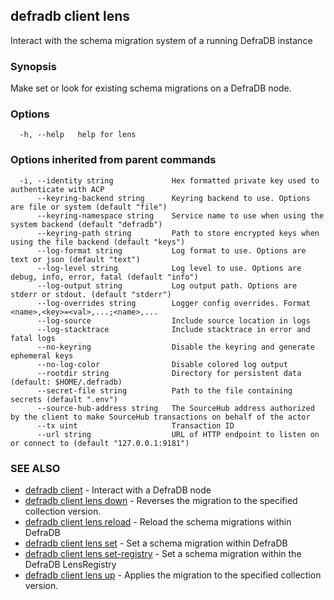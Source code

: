 ## defradb client lens

Interact with the schema migration system of a running DefraDB instance

### Synopsis

Make set or look for existing schema migrations on a DefraDB node.

### Options

```
  -h, --help   help for lens
```

### Options inherited from parent commands

```
  -i, --identity string             Hex formatted private key used to authenticate with ACP
      --keyring-backend string      Keyring backend to use. Options are file or system (default "file")
      --keyring-namespace string    Service name to use when using the system backend (default "defradb")
      --keyring-path string         Path to store encrypted keys when using the file backend (default "keys")
      --log-format string           Log format to use. Options are text or json (default "text")
      --log-level string            Log level to use. Options are debug, info, error, fatal (default "info")
      --log-output string           Log output path. Options are stderr or stdout. (default "stderr")
      --log-overrides string        Logger config overrides. Format <name>,<key>=<val>,...;<name>,...
      --log-source                  Include source location in logs
      --log-stacktrace              Include stacktrace in error and fatal logs
      --no-keyring                  Disable the keyring and generate ephemeral keys
      --no-log-color                Disable colored log output
      --rootdir string              Directory for persistent data (default: $HOME/.defradb)
      --secret-file string          Path to the file containing secrets (default ".env")
      --source-hub-address string   The SourceHub address authorized by the client to make SourceHub transactions on behalf of the actor
      --tx uint                     Transaction ID
      --url string                  URL of HTTP endpoint to listen on or connect to (default "127.0.0.1:9181")
```

### SEE ALSO

* [defradb client](defradb_client.md)	 - Interact with a DefraDB node
* [defradb client lens down](defradb_client_lens_down.md)	 - Reverses the migration to the specified collection version.
* [defradb client lens reload](defradb_client_lens_reload.md)	 - Reload the schema migrations within DefraDB
* [defradb client lens set](defradb_client_lens_set.md)	 - Set a schema migration within DefraDB
* [defradb client lens set-registry](defradb_client_lens_set-registry.md)	 - Set a schema migration within the DefraDB LensRegistry
* [defradb client lens up](defradb_client_lens_up.md)	 - Applies the migration to the specified collection version.

